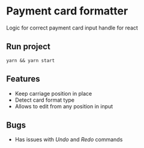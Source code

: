 # Payment card formatter
Logic for correct payment card input handle for react

## Run project
`yarn && yarn start`

## Features
* Keep carriage position in place
* Detect card format type
* Allows to edit from any position in input

## Bugs
* Has issues with *Undo* and *Redo* commands
